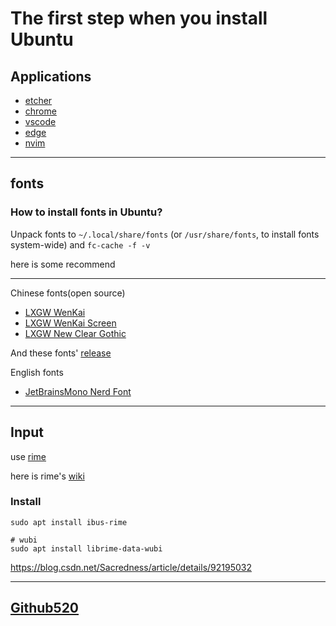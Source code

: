 # The first step when you install Ubuntu

## Applications

- [etcher](https://www.balena.io/etcher/)
- [chrome](https://www.google.cn/chrome/index.html)
- [vscode](https://code.visualstudio.com/)
- [edge](https://www.microsoft.com/zh-cn/edge)
- [nvim](https://github.com/neovim/neovim)

---

## fonts

### How to install fonts in Ubuntu?

Unpack fonts to `~/.local/share/fonts` (or `/usr/share/fonts`, to install fonts system-wide) and `fc-cache -f -v`

here is some recommend

---
Chinese fonts(open source)

- [LXGW WenKai](https://github.com/lxgw/LxgwWenKai)
- [LXGW WenKai Screen](https://github.com/lxgw/LxgwWenKai-Screen)
- [LXGW New Clear Gothic](https://github.com/lxgw/LxgwNewClearGothic)

And these fonts' [release](http://lxgw.ysepan.com/)

English fonts

- [JetBrainsMono Nerd Font](https://www.nerdfonts.com/font-downloads)

---

## Input

use [rime](https://rime.im)

here is rime's [wiki](https://github.com/rime/home/wiki)

### Install

```
sudo apt install ibus-rime

# wubi
sudo apt install librime-data-wubi

```
<https://blog.csdn.net/Sacredness/article/details/92195032>

---

## [Github520](https://gitee.com/inChoong/GitHub520)
